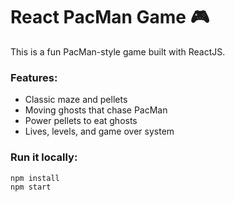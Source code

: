 # React PacMan Game 🎮

This is a fun PacMan-style game built with ReactJS. 

### Features:
- Classic maze and pellets
- Moving ghosts that chase PacMan
- Power pellets to eat ghosts
- Lives, levels, and game over system

### Run it locally:
```bash
npm install
npm start

